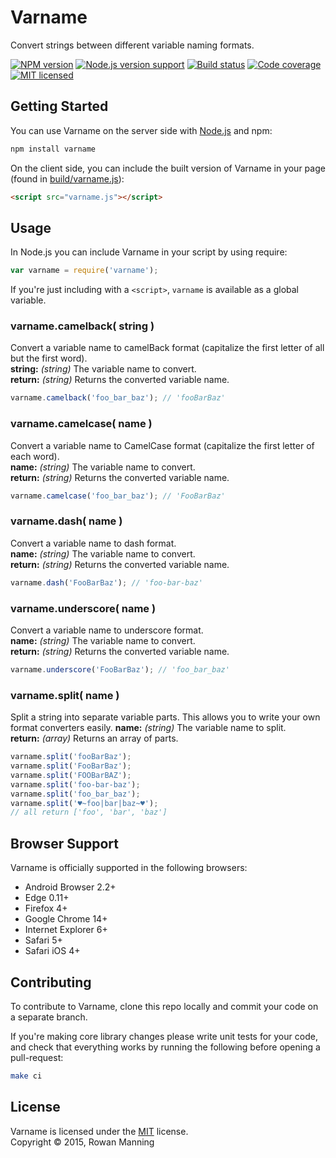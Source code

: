 
Varname
=======

Convert strings between different variable naming formats.

[![NPM version][shield-npm]][info-npm]
[![Node.js version support][shield-node]][info-node]
[![Build status][shield-build]][info-build]
[![Code coverage][shield-coverage]][info-coverage]
[![MIT licensed][shield-license]][info-license]


Getting Started
---------------

You can use Varname on the server side with [Node.js][node] and npm:

```sh
npm install varname
```

On the client side, you can include the built version of Varname in your page (found in [build/varname.js](build/varname.js)):

```html
<script src="varname.js"></script>
```


Usage
-----

In Node.js you can include Varname in your script by using require:

```js
var varname = require('varname');
```

If you're just including with a `<script>`, `varname` is available as a global variable.


### varname.camelback( string )

Convert a variable name to camelBack format (capitalize the first letter of all but the first word).  
**string:** *(string)* The variable name to convert.  
**return:** *(string)* Returns the converted variable name.

```js
varname.camelback('foo_bar_baz'); // 'fooBarBaz'
```


### varname.camelcase( name )

Convert a variable name to CamelCase format (capitalize the first letter of each word).  
**name:** *(string)* The variable name to convert.  
**return:** *(string)* Returns the converted variable name.

```js
varname.camelcase('foo_bar_baz'); // 'FooBarBaz'
```


### varname.dash( name )

Convert a variable name to dash format.  
**name:** *(string)* The variable name to convert.  
**return:** *(string)* Returns the converted variable name.

```js
varname.dash('FooBarBaz'); // 'foo-bar-baz'
```


### varname.underscore( name )

Convert a variable name to underscore format.  
**name:** *(string)* The variable name to convert.  
**return:** *(string)* Returns the converted variable name.

```js
varname.underscore('FooBarBaz'); // 'foo_bar_baz'
```


### varname.split( name )

Split a string into separate variable parts. This allows you to write your own format converters easily.
**name:** *(string)* The variable name to split.  
**return:** *(array)* Returns an array of parts.

```js
varname.split('fooBarBaz');
varname.split('FooBarBaz');
varname.split('FOOBarBAZ');
varname.split('foo-bar-baz');
varname.split('foo_bar_baz');
varname.split('♥~foo|bar|baz~♥');
// all return ['foo', 'bar', 'baz']
```


Browser Support
---------------

Varname is officially supported in the following browsers:

  - Android Browser 2.2+
  - Edge 0.11+
  - Firefox 4+
  - Google Chrome 14+
  - Internet Explorer 6+
  - Safari 5+
  - Safari iOS 4+


Contributing
------------

To contribute to Varname, clone this repo locally and commit your code on a separate branch.

If you're making core library changes please write unit tests for your code, and check that everything works by running the following before opening a pull-request:

```sh
make ci
```


License
-------

Varname is licensed under the [MIT][info-license] license.  
Copyright &copy; 2015, Rowan Manning



[make]: http://gnuwin32.sourceforge.net/packages/make.htm
[node]: http://nodejs.org/

[info-coverage]: https://coveralls.io/github/rowanmanning/varname
[info-license]: LICENSE
[info-node]: package.json
[info-npm]: https://www.npmjs.com/package/varname
[info-build]: https://travis-ci.org/rowanmanning/varname
[shield-coverage]: https://img.shields.io/coveralls/rowanmanning/varname.svg
[shield-license]: https://img.shields.io/badge/license-MIT-blue.svg
[shield-node]: https://img.shields.io/badge/node.js%20support-0.10–4-brightgreen.svg
[shield-npm]: https://img.shields.io/npm/v/varname.svg
[shield-build]: https://img.shields.io/travis/rowanmanning/varname/master.svg
